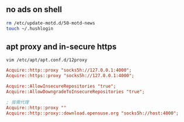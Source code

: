 
## no ads on shell

```bash
rm /etc/update-motd.d/50-motd-news
touch ~/.hushlogin
```

## apt proxy and in-secure https

`vim /etc/apt/apt.conf.d/12proxy`

```ini
Acquire::http::proxy "socks5h://127.0.0.1:4000";
Acquire::https::proxy "socks5h://127.0.0.1:4000";

Acquire::AllowInsecureRepositories "true";
Acquire::AllowDowngradeToInsecureRepositories "true";

; 按需代理
Acquire::http::proxy ""
Acquire::http::proxy::download.opensuse.org "socks5h://host:4000";
```
